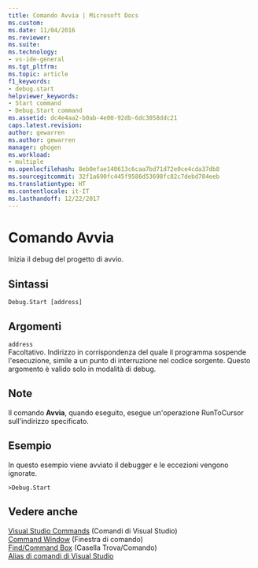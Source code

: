 ```yaml
---
title: Comando Avvia | Microsoft Docs
ms.custom: 
ms.date: 11/04/2016
ms.reviewer: 
ms.suite: 
ms.technology:
- vs-ide-general
ms.tgt_pltfrm: 
ms.topic: article
f1_keywords:
- debug.start
helpviewer_keywords:
- Start command
- Debug.Start command
ms.assetid: dc4e4aa2-b0ab-4e00-92db-6dc3058ddc21
caps.latest.revision: 
author: gewarren
ms.author: gewarren
manager: ghogen
ms.workload:
- multiple
ms.openlocfilehash: 8eb0efae140613c6caa7bd71d72e0ce4cda37db8
ms.sourcegitcommit: 32f1a690fc445f9586d53698fc82c7debd784eeb
ms.translationtype: HT
ms.contentlocale: it-IT
ms.lasthandoff: 12/22/2017
---
```

# <a name="start-command"></a>Comando Avvia
Inizia il debug del progetto di avvio.  
  
## <a name="syntax"></a>Sintassi  
  
```  
Debug.Start [address]  
```  
  
## <a name="arguments"></a>Argomenti  
 `address`  
 Facoltativo. Indirizzo in corrispondenza del quale il programma sospende l'esecuzione, simile a un punto di interruzione nel codice sorgente. Questo argomento è valido solo in modalità di debug.  
  
## <a name="remarks"></a>Note  
 Il comando **Avvia**, quando eseguito, esegue un'operazione RunToCursor sull'indirizzo specificato.  
  
## <a name="example"></a>Esempio  
 In questo esempio viene avviato il debugger e le eccezioni vengono ignorate.  
  
```  
>Debug.Start  
```  
  
## <a name="see-also"></a>Vedere anche  
 [Visual Studio Commands](../../ide/reference/visual-studio-commands.md)  (Comandi di Visual Studio)  
 [Command Window](../../ide/reference/command-window.md)  (Finestra di comando)  
 [Find/Command Box](../../ide/find-command-box.md)  (Casella Trova/Comando)  
 [Alias di comandi di Visual Studio](../../ide/reference/visual-studio-command-aliases.md)
